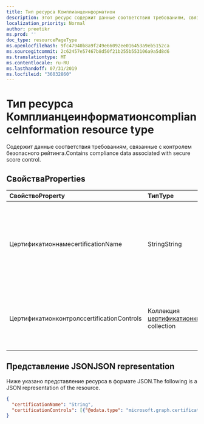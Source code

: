 ```yaml
---
title: Тип ресурса Комплианцеинформатион
description: Этот ресурс содержит данные соответствия требованиям, связанные с контролем безопасности по показателю.
localization_priority: Normal
author: preetikr
ms.prod: ''
doc_type: resourcePageType
ms.openlocfilehash: 9fc47940b8a9f249e66092ee016453a9eb5152ca
ms.sourcegitcommit: 2c62457e57467b8d50f21b255b553106a9a5d8d6
ms.translationtype: MT
ms.contentlocale: ru-RU
ms.lasthandoff: 07/31/2019
ms.locfileid: "36032860"
---
```

#  <a name="complianceinformation-resource-type"></a><span data-ttu-id="0d3e2-103">Тип ресурса Комплианцеинформатион</span><span class="sxs-lookup"><span data-stu-id="0d3e2-103">complianceInformation resource type</span></span>

<span data-ttu-id="0d3e2-104">Содержит данные соответствия требованиям, связанные с контролем безопасного рейтинга.</span><span class="sxs-lookup"><span data-stu-id="0d3e2-104">Contains compliance data associated with secure score control.</span></span>

## <a name="properties"></a><span data-ttu-id="0d3e2-105">Свойства</span><span class="sxs-lookup"><span data-stu-id="0d3e2-105">Properties</span></span>

|<span data-ttu-id="0d3e2-106">Свойство</span><span class="sxs-lookup"><span data-stu-id="0d3e2-106">Property</span></span> |<span data-ttu-id="0d3e2-107">Тип</span><span class="sxs-lookup"><span data-stu-id="0d3e2-107">Type</span></span> |<span data-ttu-id="0d3e2-108">Описание</span><span class="sxs-lookup"><span data-stu-id="0d3e2-108">Description</span></span> |
|:--|:--|:--|
|<span data-ttu-id="0d3e2-109">Цертификатионнаме</span><span class="sxs-lookup"><span data-stu-id="0d3e2-109">certificationName</span></span>|<span data-ttu-id="0d3e2-110">String</span><span class="sxs-lookup"><span data-stu-id="0d3e2-110">String</span></span>| <span data-ttu-id="0d3e2-111">Имя сертификации соответствия (например, ISO 27018:2014, GDPR, FedRAMP, NIST 800-171).</span><span class="sxs-lookup"><span data-stu-id="0d3e2-111">Compliance certification name (for example, ISO 27018:2014, GDPR, FedRAMP, NIST 800-171)</span></span> |
|<span data-ttu-id="0d3e2-112">Цертификатионконтролс</span><span class="sxs-lookup"><span data-stu-id="0d3e2-112">certificationControls</span></span>|<span data-ttu-id="0d3e2-113">Коллекция [цертификатионконтрол](certificationcontrol.md)</span><span class="sxs-lookup"><span data-stu-id="0d3e2-113">[certificationControl](certificationcontrol.md) collection</span></span>|<span data-ttu-id="0d3e2-114">Коллекция элементов управления сертификацией, связанных с сертификацией</span><span class="sxs-lookup"><span data-stu-id="0d3e2-114">Collection of the certification controls associated with certification</span></span>|

## <a name="json-representation"></a><span data-ttu-id="0d3e2-115">Представление JSON</span><span class="sxs-lookup"><span data-stu-id="0d3e2-115">JSON representation</span></span>

<span data-ttu-id="0d3e2-116">Ниже указано представление ресурса в формате JSON.</span><span class="sxs-lookup"><span data-stu-id="0d3e2-116">The following is a JSON representation of the resource.</span></span>

<!-- {
  "blockType": "resource",
  "optionalProperties": [

  ],
  "@odata.type": "microsoft.graph.complianceInformation"
}-->

```json
{
  "certificationName": "String",
  "certificationControls": [{"@odata.type": "microsoft.graph.certificationControl"}]
}

```


<!-- {
  "type": "#page.annotation",
  "description": "complianceInformation resource",
  "keywords": "",
  "section": "documentation",
  "tocPath": ""
}-->
